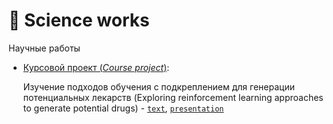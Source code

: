 # 📃 Science works

Научные работы

- [Курсовой проект (_Сourse project_)](https://github.com/TemaBlag/BSU/tree/main/science_works/course_project):
  
    Изучение подходов обучения с подкреплением для генерации потенциальных лекарств
    (Exploring reinforcement learning approaches to generate potential drugs) - [`text`](https://temablag.github.io/BSU/science_works/course_project/course_project.pdf), [`presentation`](https://temablag.github.io/BSU/science_works/course_project/presentation_course_project.pdf)
